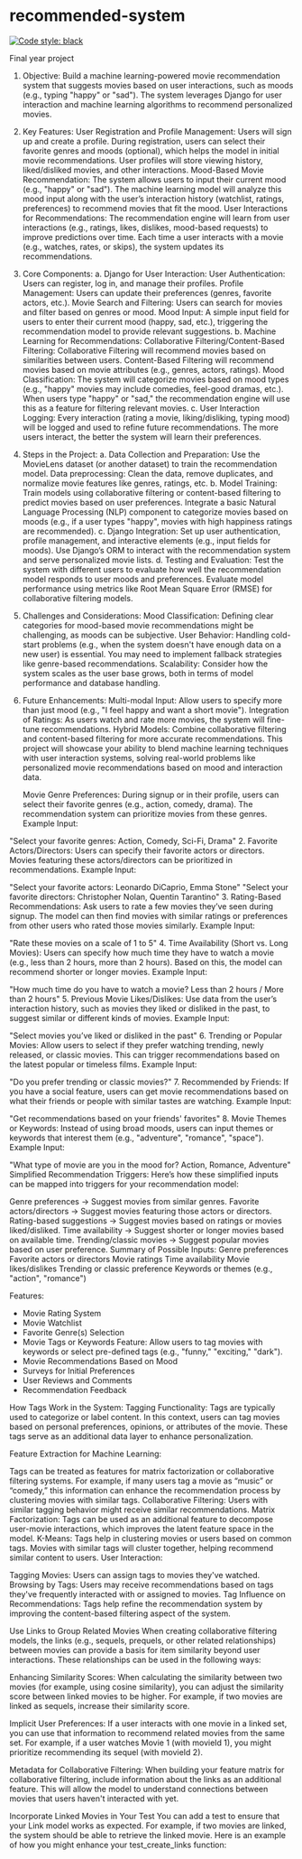 # recommended-system

[![Code style: black](https://img.shields.io/badge/code%20style-black-000000.svg)](https://github.com/psf/black)

Final year project

1. Objective:
   Build a machine learning-powered movie recommendation system that suggests movies based on user interactions, such as moods (e.g., typing "happy" or "sad"). The system leverages Django for user interaction and machine learning algorithms to recommend personalized movies.

2. Key Features:
   User Registration and Profile Management:
   Users will sign up and create a profile.
   During registration, users can select their favorite genres and moods (optional), which helps the model in initial movie recommendations.
   User profiles will store viewing history, liked/disliked movies, and other interactions.
   Mood-Based Movie Recommendation:
   The system allows users to input their current mood (e.g., "happy" or "sad").
   The machine learning model will analyze this mood input along with the user’s interaction history (watchlist, ratings, preferences) to recommend movies that fit the mood.
   User Interactions for Recommendations:
   The recommendation engine will learn from user interactions (e.g., ratings, likes, dislikes, mood-based requests) to improve predictions over time.
   Each time a user interacts with a movie (e.g., watches, rates, or skips), the system updates its recommendations.
3. Core Components:
   a. Django for User Interaction:
   User Authentication: Users can register, log in, and manage their profiles.
   Profile Management: Users can update their preferences (genres, favorite actors, etc.).
   Movie Search and Filtering: Users can search for movies and filter based on genres or mood.
   Mood Input: A simple input field for users to enter their current mood (happy, sad, etc.), triggering the recommendation model to provide relevant suggestions.
   b. Machine Learning for Recommendations:
   Collaborative Filtering/Content-Based Filtering:
   Collaborative Filtering will recommend movies based on similarities between users.
   Content-Based Filtering will recommend movies based on movie attributes (e.g., genres, actors, ratings).
   Mood Classification:
   The system will categorize movies based on mood types (e.g., "happy" movies may include comedies, feel-good dramas, etc.).
   When users type "happy" or "sad," the recommendation engine will use this as a feature for filtering relevant movies.
   c. User Interaction Logging:
   Every interaction (rating a movie, liking/disliking, typing mood) will be logged and used to refine future recommendations.
   The more users interact, the better the system will learn their preferences.

4. Steps in the Project:
   a. Data Collection and Preparation:
   Use the MovieLens dataset (or another dataset) to train the recommendation model.
   Data preprocessing: Clean the data, remove duplicates, and normalize movie features like genres, ratings, etc.
   b. Model Training:
   Train models using collaborative filtering or content-based filtering to predict movies based on user preferences.
   Integrate a basic Natural Language Processing (NLP) component to categorize movies based on moods (e.g., if a user types "happy", movies with high happiness ratings are recommended).
   c. Django Integration:
   Set up user authentication, profile management, and interactive elements (e.g., input fields for moods).
   Use Django’s ORM to interact with the recommendation system and serve personalized movie lists.
   d. Testing and Evaluation:
   Test the system with different users to evaluate how well the recommendation model responds to user moods and preferences.
   Evaluate model performance using metrics like Root Mean Square Error (RMSE) for collaborative filtering models.

5. Challenges and Considerations:
   Mood Classification: Defining clear categories for mood-based movie recommendations might be challenging, as moods can be subjective.
   User Behavior: Handling cold-start problems (e.g., when the system doesn't have enough data on a new user) is essential. You may need to implement fallback strategies like genre-based recommendations.
   Scalability: Consider how the system scales as the user base grows, both in terms of model performance and database handling.

6. Future Enhancements:
   Multi-modal Input: Allow users to specify more than just mood (e.g., "I feel happy and want a short movie").
   Integration of Ratings: As users watch and rate more movies, the system will fine-tune recommendations.
   Hybrid Models: Combine collaborative filtering and content-based filtering for more accurate recommendations.
   This project will showcase your ability to blend machine learning techniques with user interaction systems, solving real-world problems like personalized movie recommendations based on mood and interaction data.

   Movie Genre Preferences:
   During signup or in their profile, users can select their favorite genres (e.g., action, comedy, drama).
   The recommendation system can prioritize movies from these genres.
   Example Input:

"Select your favorite genres: Action, Comedy, Sci-Fi, Drama" 2. Favorite Actors/Directors:
Users can specify their favorite actors or directors. Movies featuring these actors/directors can be prioritized in recommendations.
Example Input:

"Select your favorite actors: Leonardo DiCaprio, Emma Stone"
"Select your favorite directors: Christopher Nolan, Quentin Tarantino" 3. Rating-Based Recommendations:
Ask users to rate a few movies they’ve seen during signup. The model can then find movies with similar ratings or preferences from other users who rated those movies similarly.
Example Input:

"Rate these movies on a scale of 1 to 5" 4. Time Availability (Short vs. Long Movies):
Users can specify how much time they have to watch a movie (e.g., less than 2 hours, more than 2 hours). Based on this, the model can recommend shorter or longer movies.
Example Input:

"How much time do you have to watch a movie? Less than 2 hours / More than 2 hours" 5. Previous Movie Likes/Dislikes:
Use data from the user’s interaction history, such as movies they liked or disliked in the past, to suggest similar or different kinds of movies.
Example Input:

"Select movies you’ve liked or disliked in the past" 6. Trending or Popular Movies:
Allow users to select if they prefer watching trending, newly released, or classic movies. This can trigger recommendations based on the latest popular or timeless films.
Example Input:

"Do you prefer trending or classic movies?" 7. Recommended by Friends:
If you have a social feature, users can get movie recommendations based on what their friends or people with similar tastes are watching.
Example Input:

"Get recommendations based on your friends' favorites" 8. Movie Themes or Keywords:
Instead of using broad moods, users can input themes or keywords that interest them (e.g., "adventure", "romance", "space").
Example Input:

"What type of movie are you in the mood for? Action, Romance, Adventure"
Simplified Recommendation Triggers:
Here’s how these simplified inputs can be mapped into triggers for your recommendation model:

Genre preferences → Suggest movies from similar genres.
Favorite actors/directors → Suggest movies featuring those actors or directors.
Rating-based suggestions → Suggest movies based on ratings or movies liked/disliked.
Time availability → Suggest shorter or longer movies based on available time.
Trending/classic movies → Suggest popular movies based on user preference.
Summary of Possible Inputs:
Genre preferences
Favorite actors or directors
Movie ratings
Time availability
Movie likes/dislikes
Trending or classic preference
Keywords or themes (e.g., "action", "romance")

Features:

- Movie Rating System
- Movie Watchlist
- Favorite Genre(s) Selection
- Movie Tags or Keywords
  Feature: Allow users to tag movies with keywords or select pre-defined tags (e.g., "funny," "exciting," "dark").
- Movie Recommendations Based on Mood
- Surveys for Initial Preferences
- User Reviews and Comments
- Recommendation Feedback

How Tags Work in the System:
Tagging Functionality: Tags are typically used to categorize or label content. In this context, users can tag movies based on personal preferences, opinions, or attributes of the movie. These tags serve as an additional data layer to enhance personalization.

Feature Extraction for Machine Learning:

Tags can be treated as features for matrix factorization or collaborative filtering systems. For example, if many users tag a movie as “music” or “comedy,” this information can enhance the recommendation process by clustering movies with similar tags.
Collaborative Filtering: Users with similar tagging behavior might receive similar recommendations.
Matrix Factorization: Tags can be used as an additional feature to decompose user-movie interactions, which improves the latent feature space in the model.
K-Means: Tags help in clustering movies or users based on common tags. Movies with similar tags will cluster together, helping recommend similar content to users.
User Interaction:

Tagging Movies: Users can assign tags to movies they've watched.
Browsing by Tags: Users may receive recommendations based on tags they've frequently interacted with or assigned to movies.
Tag Influence on Recommendations: Tags help refine the recommendation system by improving the content-based filtering aspect of the system.

Use Links to Group Related Movies
When creating collaborative filtering models, the links (e.g., sequels, prequels, or other related relationships) between movies can provide a basis for item similarity beyond user interactions. These relationships can be used in the following ways:

Enhancing Similarity Scores: When calculating the similarity between two movies (for example, using cosine similarity), you can adjust the similarity score between linked movies to be higher. For example, if two movies are linked as sequels, increase their similarity score.

Implicit User Preferences: If a user interacts with one movie in a linked set, you can use that information to recommend related movies from the same set. For example, if a user watches Movie 1 (with movieId 1), you might prioritize recommending its sequel (with movieId 2).

Metadata for Collaborative Filtering: When building your feature matrix for collaborative filtering, include information about the links as an additional feature. This will allow the model to understand connections between movies that users haven't interacted with yet.

Incorporate Linked Movies in Your Test
You can add a test to ensure that your Link model works as expected. For example, if two movies are linked, the system should be able to retrieve the linked movie. Here is an example of how you might enhance your test_create_links function:
